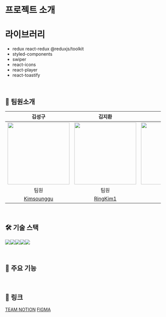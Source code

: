 

# 프로젝트 소개 


# 라이브러리

- redux react-redux @reduxjs/toolkit
- styled-components
- swiper
- react-icons
- react-player
- react-toastify


<br />

## 👥 팀원소개

| 김성구 | 김지환 | 김형빈 | 염경원 | 주현우 |
| :---: | :---: | :---: | :---: | :---: |
| <img src="https://avatars.githubusercontent.com/Kimsounggu" width="200"> | <img src="https://avatars.githubusercontent.com/RingKim1" width="200"> | <img src="https://avatars.githubusercontent.com/hb9901" width="200"> | <img src="https://avatars.githubusercontent.com/YCDM03" width="200"> | <img src="https://avatars.githubusercontent.com/HyunwooJu" width="200"> |
| 팀원 | 팀원 | 부리더 | 팀원 | 리더 |
| [Kimsounggu](https://github.com/Kimsounggu) | [RingKim1](https://github.com/RingKim1) | [hb9901](https://github.com/hb9901)| [YCDM03](https://github.com/YCDM03) | [HyunwooJu](https://github.com/HyunwooJu) |    



<br />


## 🛠️ 기술 스택
<img src="https://img.shields.io/badge/yarn-%232C8EBB?style=for-the-badge&logo=yarn&logoColor=white"><img src="https://img.shields.io/badge/REACT-%2361DAFB?style=for-the-badge&logo=REACT&logoColor=white"><img src="https://img.shields.io/badge/REDUX-%23764ABC?style=for-the-badge&logo=REDUX&logoColor=white"><img src="https://img.shields.io/badge/styledcomponents-%23DB7093?style=for-the-badge&logo=styledcomponents&logoColor=white"><img src="https://img.shields.io/badge/swiper-%236332F6?style=for-the-badge&logo=swiper&logoColor=white">


<br />

## 📝 주요 기능


<br />

## 🔗 링크
[TEAM NOTION](https://www.notion.so/teamsparta/B03-207ac11987a14da99a4b442ad84bf386)
[FIGMA](https://www.figma.com/design/Bk7hMPbMn1kO4eVmn0xiTg/Figma-basics?node-id=1669-162202&t=U4y7VwjE9fQldf03-0)

<br />
